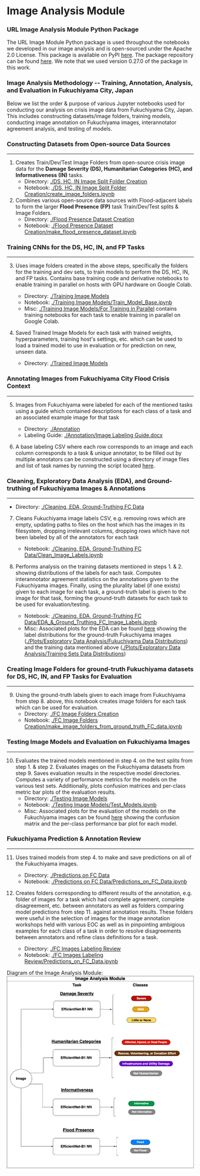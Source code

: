 # **Image Analysis Module**


### **URL Image Analysis Module Python Package**
The URL Image Module Python package is used throughout the notebooks we developed in our image analysis and is open-sourced under the Apache 2.0 License. This package is available on PyPI [here](https://pypi.org/project/url-image-module/0.27.0/). The package repository can be found [here](https://gitlab.com/react76/url-image-module). We note that we used version 0.27.0 of the package in this work.

### **Image Analysis Methodology -- Training, Annotation, Analysis, and Evaluation in Fukuchiyama City, Japan**
Below we list the order & purpose of various Jupyter notebooks used for conducting our analysis on crisis image data from Fukuchiyama City, Japan. This includes constructing datasets/image folders, training models, conducting image annotation on Fukuchiyama images, interannotator agreement analysis, and testing of models.

### **Constructing Datasets from Open-source Data Sources**
---

1. Creates Train/Dev/Test Image Folders from open-source crisis image data for the **Damage Severity (DS), Humanitarian Categories (HC), and Informativeness (IN)** tasks.
    - Directory: [./DS, HC, IN Image Split Folder Creation](https://github.com/dyllew/towards-automated-assessment-of-crowdsourced-crisis-reporting/tree/main/Image%20Analysis%20Module/DS%2C%20HC%2C%20IN%20Image%20Split%20Folder%20Creation)
    - Notebook: [./DS, HC, IN Image Split Folder Creation/create_image_folders.ipynb](https://github.com/dyllew/towards-automated-assessment-of-crowdsourced-crisis-reporting/blob/main/Image%20Analysis%20Module/DS%2C%20HC%2C%20IN%20Image%20Split%20Folder%20Creation/create_image_folders.ipynb)
2. Combines various open-source data sources with Flood-adjacent labels to form the larger **Flood Presence (FP)** task Train/Dev/Test splits & Image Folders.
    - Directory: [./Flood Presence Dataset Creation](https://github.com/dyllew/towards-automated-assessment-of-crowdsourced-crisis-reporting/tree/main/Image%20Analysis%20Module/Flood%20Presence%20Dataset%20Creation)
    - Notebook: [./Flood Presence Dataset Creation/make_flood_presence_dataset.ipynb](https://github.com/dyllew/towards-automated-assessment-of-crowdsourced-crisis-reporting/blob/main/Image%20Analysis%20Module/Flood%20Presence%20Dataset%20Creation/make_flood_presence_dataset.ipynb)

### **Training CNNs for the DS, HC, IN, and FP Tasks**
---
3. Uses image folders created in the above steps, specifically the folders for the training and dev sets, to train models to perform the DS, HC, IN, and FP tasks. Contains base training code and derivative notebooks to enable training in parallel on hosts with GPU hardware on Google Colab.
    - Directory: [./Training Image Models](https://github.com/dyllew/towards-automated-assessment-of-crowdsourced-crisis-reporting/tree/main/Image%20Analysis%20Module/Training%20Image%20Models)
    - Notebook: [./Training Image Models/Train_Model_Base.ipynb](https://github.com/dyllew/towards-automated-assessment-of-crowdsourced-crisis-reporting/tree/main/Image%20Analysis%20Module/Training%20Image%20Models/Train_Model_Base.ipynb)
    - Misc: [./Training Image Models/For Training in Parallel](https://github.com/dyllew/towards-automated-assessment-of-crowdsourced-crisis-reporting/tree/main/Image%20Analysis%20Module/Training%20Image%20Models/For%20Training%20in%20Parallel) contains training notebooks for each task to enable training in parallel on Google Colab.
4. Saved Trained Image Models for each task with trained weights, hyperparameters, training host's settings, etc. which can be used to load a trained model to use in evaluation or for prediction on new, unseen data.

    - Directory: [./Trained Image Models](https://github.com/dyllew/towards-automated-assessment-of-crowdsourced-crisis-reporting/tree/main/Image%20Analysis%20Module/Trained%20Image%20Models) 

### **Annotating Images from Fukuchiyama City Flood Crisis Context**
---
5. Images from Fukuchiyama were labeled for each of the mentioned tasks using a guide which contained descriptions for each class of a task and an associated example image for that task
    - Directory: [./Annotation](https://github.com/dyllew/towards-automated-assessment-of-crowdsourced-crisis-reporting/tree/main/Image%20Analysis%20Module/Annotation)
    - Labeling Guide: [./Annotation/Image Labeling Guide.docx](https://github.com/dyllew/towards-automated-assessment-of-crowdsourced-crisis-reporting/blob/main/Image%20Analysis%20Module/Annotation/Image%20Labeling%20Guide.docx)


6. A base labeling CSV where each row corresponds to an image and each column corresponds to a task & unique annotator, to be filled out by multiple annotators can be constructed using a directory of image files and list of task names by running the script located [here](https://gitlab.com/react76/url-image-module/-/blob/988c674fc543e2fc740021bbe86d230213a8a34e/src/url_image_module/make_image_labeling_csv.py).

### **Cleaning, Exploratory Data Analysis (EDA), and Ground-truthing of Fukuchiyama Images & Annotations**
---
- Directory: [./Cleaning, EDA, Ground-Truthing FC Data](https://github.com/dyllew/towards-automated-assessment-of-crowdsourced-crisis-reporting/tree/main/Image%20Analysis%20Module/Cleaning%2C%20EDA%2C%20Ground-Truthing%20FC%20Data)

7. Cleans Fukuchiyama image labels CSV, e.g. removing rows which are empty, updating paths to files on the host which has the images in its filesystem, dropping irrelevant columns, dropping rows which have not been labeled by all of the annotators for each task

    - Notebook: [./Cleaning, EDA, Ground-Truthing FC Data/Clean_Image_Labels.ipynb](https://github.com/dyllew/towards-automated-assessment-of-crowdsourced-crisis-reporting/blob/main/Image%20Analysis%20Module/Cleaning%2C%20EDA%2C%20Ground-Truthing%20FC%20Data/Clean_Image_Labels.ipynb)

8. Performs analysis on the training datasets mentioned in steps 1. & 2. showing distributions of the labels for each task. Computes interannotator agreement statistics on the annotations given to the Fukuchiyama images. Finally, using the plurality label (if one exists) given to each image for each task, a ground-truth label is given to the image for that task, forming the ground-truth datasets for each task to be used for evaluation/testing.

    - Notebook: [./Cleaning, EDA, Ground-Truthing FC Data/EDA_&_Ground_Truthing_FC_Image_Labels.ipynb](https://github.com/dyllew/towards-automated-assessment-of-crowdsourced-crisis-reporting/blob/main/Image%20Analysis%20Module/Cleaning%2C%20EDA%2C%20Ground-Truthing%20FC%20Data/EDA_%26_Ground_Truthing_FC_Image_Labels.ipynb)
    - Misc: Associated plots for the EDA can be found [here](https://github.com/dyllew/towards-automated-assessment-of-crowdsourced-crisis-reporting/tree/main/Image%20Analysis%20Module/Plots/Exploratory%20Data%20Analysis) showing the label distributions for the ground-truth Fukuchiyama images ([./Plots/Exploratory Data Analysis/Fukuchiyama Data Distributions](https://github.com/dyllew/towards-automated-assessment-of-crowdsourced-crisis-reporting/tree/main/Image%20Analysis%20Module/Plots/Exploratory%20Data%20Analysis/Fukuchiyama%20Data%20Distributions)) and the training data mentioned above ([./Plots/Exploratory Data Analysis/Training Sets Data Distributions](https://github.com/dyllew/towards-automated-assessment-of-crowdsourced-crisis-reporting/tree/main/Image%20Analysis%20Module/Plots/Exploratory%20Data%20Analysis/Training%20Sets%20Data%20Distributions))

### **Creating Image Folders for ground-truth Fukuchiyama datasets for DS, HC, IN, and FP Tasks for Evaluation**
---
9. Using the ground-truth labels given to each image from Fukuchiyama from step 8. above, this notebook creates image folders for each task which can be used for evaluation.
    - Directory: [./FC Image Folders Creation](https://github.com/dyllew/towards-automated-assessment-of-crowdsourced-crisis-reporting/tree/main/Image%20Analysis%20Module/FC%20Image%20Folders%20Creation)
    - Notebook: [./FC Image Folders Creation/make_image_folders_from_ground_truth_FC_data.ipynb](https://github.com/dyllew/towards-automated-assessment-of-crowdsourced-crisis-reporting/blob/main/Image%20Analysis%20Module/FC%20Image%20Folders%20Creation/make_image_folders_from_ground_truth_FC_data.ipynb)

### **Testing Image Models and Evaluation on Fukuchiyama Images**
---
10. Evaluates the trained models mentioned in step 4. on the test splits from step 1. & step 2. Evaluates images on the Fukuchiyama datasets from step 9. Saves evaluation results in the respective model directories. Computes a variety of performance metrics for the models on the various test sets. Additionally, plots confusion matrices and per-class metric bar plots of the evaluation results.
    - Directory: [./Testing Image Models](https://github.com/dyllew/towards-automated-assessment-of-crowdsourced-crisis-reporting/tree/main/Image%20Analysis%20Module/Testing%20Image%20Models)
    - Notebook: [./Testing Image Models/Test_Models.ipynb](https://github.com/dyllew/towards-automated-assessment-of-crowdsourced-crisis-reporting/tree/main/Image%20Analysis%20Module/Testing%20Image%20Models/Test_Models.ipynb)
    - Misc: Associated plots for the evaluation of the models on the Fukuchiyama images can be found [here](https://github.com/dyllew/towards-automated-assessment-of-crowdsourced-crisis-reporting/tree/main/Image%20Analysis%20Module/Plots/Classification%20Results) showing the confusion matrix and the per-class performance bar plot for each model.


### **Fukuchiyama Prediction & Annotation Review**
---
11. Uses trained models from step  4. to make and save predictions on all of the Fukuchiyama images.
    - Directory: [./Predictions on FC Data](https://github.com/dyllew/towards-automated-assessment-of-crowdsourced-crisis-reporting/tree/main/Image%20Analysis%20Module/Predictions%20on%20FC%20Data)
    - Notebook: [./Predictions on FC Data/Predictions_on_FC_Data.ipynb](https://github.com/dyllew/towards-automated-assessment-of-crowdsourced-crisis-reporting/blob/main/Image%20Analysis%20Module/Predictions%20on%20FC%20Data/Predictions_on_FC_Data.ipynb)

12. Creates folders corresponding to different results of the annotation, e.g. folder of images for a task which had complete agreement, complete disagreement, etc. between annotators as well as folders comparing model predictions from step 11. against annotation results. These folders were useful in the selection of images for the image annotation workshops held with various EOC as well as in pinpointing ambigious examples for each class of a task in order to resolve disagreements between annotators and refine class definitions for a task. 
    - Directory: [./FC Images Labeling Review](https://github.com/dyllew/towards-automated-assessment-of-crowdsourced-crisis-reporting/tree/main/Image%20Analysis%20Module/FC%20Images%20Labeling%20Review)
    - Notebook: [./FC Images Labeling Review/Predictions_on_FC_Data.ipynb](https://github.com/dyllew/towards-automated-assessment-of-crowdsourced-crisis-reporting/blob/main/Image%20Analysis%20Module/FC%20Images%20Labeling%20Review/make_labeling_review_folders_for_FC_img_data.ipynb)

Diagram of the Image Analysis Module:
![Image](./image-module.png "Image Module")